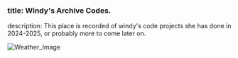 ### title: Windy's Archive Codes.

description: This place is recorded of windy's code projects she has done in 2024-2025, or probably more to come later on.


![Weather_Image](https://github.com/user-attachments/assets/bbaf9a31-b463-437b-a364-a7a7dd993039)
